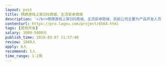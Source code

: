 ```yaml
---                
layout: post       
title: 棋牌游戏上架IOS商城、主流安卓商城           
description: '</br>棋牌游戏上架IOS商城、主流安卓商城，目前公司主要为产品开发人员，对商城上架经验较匮乏，内部上苹果商城多次被拒，寻求有经验朋友帮助。</br>'     
contenturl: https://pro.lagou.com/project/6564.html      
tags: [其他开发]            
salary: 3000-5000元          
publish_time: 2018-03-07 11:57:40         
review: 1849人                   
apply: 6人                   
recommend: 5人                   
time_range: 1-2周              
---                 
```

